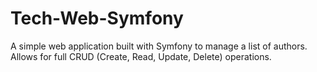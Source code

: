 # Tech-Web-Symfony
A simple web application built with Symfony to manage a list of authors. Allows for full CRUD (Create, Read, Update, Delete) operations.
